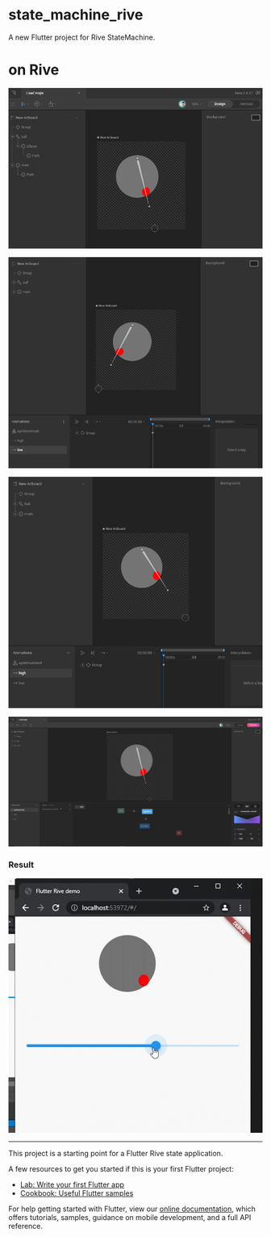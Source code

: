 # state_machine_rive

A new Flutter project for Rive StateMachine.

# on Rive

![design](assets/images/design.png)

![low](assets/images/low.png)

![high](assets/images/high.png)

![animation](assets/images/animation.png)

### Result

![result](assets/images/result.gif)

----

This project is a starting point for a Flutter Rive state application.

A few resources to get you started if this is your first Flutter project:

- [Lab: Write your first Flutter app](https://flutter.dev/docs/get-started/codelab)
- [Cookbook: Useful Flutter samples](https://flutter.dev/docs/cookbook)

For help getting started with Flutter, view our
[online documentation](https://flutter.dev/docs), which offers tutorials,
samples, guidance on mobile development, and a full API reference.
